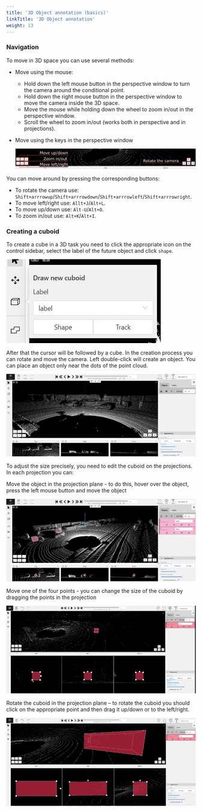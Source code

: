 ```yaml
---
title: '3D Object annotation (basics)'
linkTitle: '3D Object annotation'
weight: 13
---
```


### Navigation

To move in 3D space you can use several methods:
- Move using the mouse:
  - Hold down the left mouse button in the perspective window to turn the camera around the conditional point.
  - Hold down the right mouse button in the perspective window to move the camera inside the 3D space.
  - Move the mouse while holding down the wheel to zoom in/out in the perspective window.
  - Scroll the wheel to zoom in/out (works both in perspective and in projections).

- Move using the keys in the perspective window

  ![](/images/image216_carla_town3.jpg)

You can move around by pressing the corresponding buttons:
  - To rotate the camera use: `Shift+arrrowup`/`Shift+arrrowdown`/`Shift+arrrowleft`/`Shift+arrrowright`.
  - To move left/right use: `Allt+J`/`Alt+L`.
  - To move up/down use: `Alt-U`/`Alt+O`.
  - To zoom in/out use: `Alt+K`/`Alt+I`.

### Creating a cuboid

To create a cube in a 3D task you need to click the appropriate icon on the control sidebar, select the label of the future object and click `shape`.

  ![](/images/image217.jpg)

After that the cursor will be followed by a cube. In the creation process you can rotate and move the camera.
Left double-click will create an object.
You can place an object only near the dots of the point cloud.

  ![](/images/gif026_carla_town3.gif)

To adjust the size precisely, you need to edit the cuboid on the projections.
In each projection you can:

Move the object in the projection plane - to do this, hover over the object, press the left mouse button and move the object

  ![](/images/gif027_carla_town3.gif)

Move one of the four points - you can change the size of the cuboid by dragging the points in the projection

  ![](/images/gif028_carla_town3.gif)

Rotate the cuboid in the projection plane – to rotate the cuboid you should click on the appropriate point
and then drag it up/down or to the left/right.

  ![](/images/gif029_carla_town3.gif)
